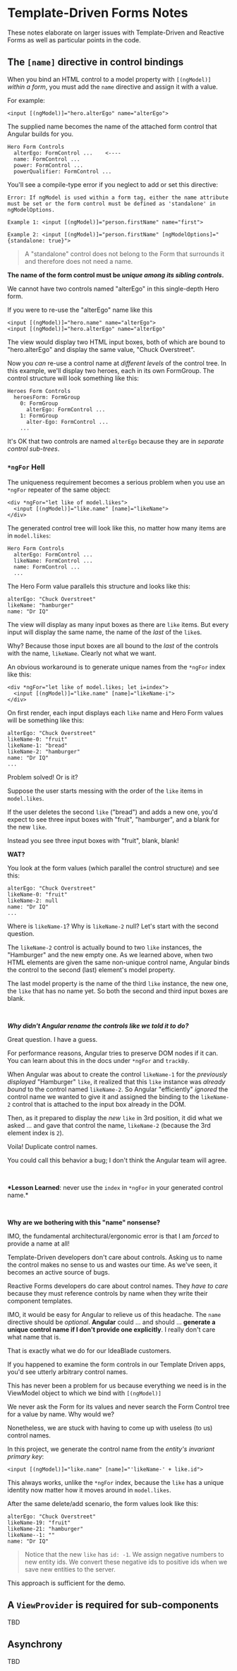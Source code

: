 # Template-Driven Forms Notes

These notes elaborate on larger issues with Template-Driven and Reactive Forms as well as particular points in the code.

## The `[name]` directive in control bindings

When you bind an HTML control to a model property with `[(ngModel)]` _within a form_, you must add the `name` directive and assign it with a value.

For example:

```
<input [(ngModel)]="hero.alterEgo" name="alterEgo">
```

The supplied name becomes the name of the attached form control that Angular builds for you.

```
Hero Form Controls
  alterEgo: FormControl ...    <----
  name: FormControl ...
  power: FormControl ...
  powerQualifier: FormControl ...
```

You'll see a compile-type error if you neglect to add or set this directive:

```
Error: If ngModel is used within a form tag, either the name attribute must be set or the form control must be defined as 'standalone' in ngModelOptions.

Example 1: <input [(ngModel)]="person.firstName" name="first">

Example 2: <input [(ngModel)]="person.firstName" [ngModelOptions]="{standalone: true}">
```

> A "standalone" control does not belong to the Form that surrounds it and therefore does not need a name.

**The name of the form control must be _unique among its sibling controls_.**

We cannot have two controls named "alterEgo" in this single-depth Hero form.

If you were to re-use the "alterEgo" name like this

```
<input [(ngModel)]="hero.name" name="alterEgo">
<input [(ngModel)]="hero.alterEgo" name="alterEgo"
```

The view would display two HTML input boxes, both of which are bound to "hero.alterEgo" and display the same value, "Chuck Overstreet".

Now you _can_ re-use a control name at _different levels_ of the control tree.
In this example, we'll display two heroes, each in its own FormGroup. The control structure will look something like this:

```
Heroes Form Controls
  heroesForm: FormGroup
    0: FormGroup
      alterEgo: FormControl ...
    1: FormGroup
      alter-Ego: FormControl ...
    ...
```

It's OK that two controls are named `alterEgo` because they are in _separate control sub-trees_.

### `*ngFor` Hell

The uniqueness requirement becomes a serious problem when you use an `*ngFor` repeater of the same object:

```
<div *ngFor="let like of model.likes">
  <input [(ngModel)]="like.name" [name]="likeName">
</div>
```

The generated control tree will look like this, no matter how many items are in `model.likes`:

```
Hero Form Controls
  alterEgo: FormControl ...
  likeName: FormControl ...
  name: FormControl ...
  ...
```

The Hero Form value parallels this structure and looks like this:

```
alterEgo: "Chuck Overstreet"
likeName: "hamburger"
name: "Dr IQ"
```

The view will display as many input boxes as there are `like` items.
But every input will display the same name, the name of the _last_ of the `like`s.

Why? Because those input boxes are all bound to the _last_ of the controls with the name, `likeName`. Clearly not what we want.

An obvious workaround is to generate unique names from the `*ngFor` index like this:

```
<div *ngFor="let like of model.likes; let i=index">
  <input [(ngModel)]="like.name" [name]="likeName-i">
</div>
```

On first render, each input displays each `like` name and Hero Form values will be something like this:

```
alterEgo: "Chuck Overstreet"
likeName-0: "fruit"
likeName-1: "bread"
likeName-2: "hamburger"
name: "Dr IQ"
...
```

Problem solved! Or is it?

Suppose the user starts messing with the order of the `like` items in `model.likes`.

If the user deletes the second `like` ("bread") and adds a new one,
you'd expect to see three input boxes with "fruit", "hamburger", and a blank for the new `like`.

Instead you see three input boxes with "fruit", blank, blank!

**WAT?**

You look at the form values (which parallel the control structure) and see this:

```
alterEgo: "Chuck Overstreet"
likeName-0: "fruit"
likeName-2: null
name: "Dr IQ"
...
```

Where is `likeName-1`? Why is `likeName-2` null? Let's start with the second question.

The `likeName-2` control is actually bound to two `like` instances, the "Hamburger" and the new empty one.
As we learned above, when two HTML elements are given the same non-unique control name, Angular binds the control to the second (last) element's model property.

The last model property is the name of the third `like` instance, the new one, the `like` that has no name yet. So both the second and third input boxes are blank.

<br>

**_Why didn't Angular rename the controls like we told it to do?_**

Great question. I have a guess.

For performance reasons, Angular tries to preserve DOM nodes if it can. You can learn about this in the docs under `*ngFor` and `trackBy`.

When Angular was about to create the control `likeName-1` for the _previously displayed_ "Hamburger" `like`, it realized that this `like` instance was _already bound_ to the control named `likeName-2`.
So Angular "efficiently" _ignored_ the control name we wanted to give it and assigned the binding to the `likeName-2` control that is attached to the input box already in the DOM.

Then, as it prepared to display the _new_ `like` in 3rd position, it did what we asked ... and gave that control the name, `likeName-2` (because the 3rd element index is `2`).

Voila! Duplicate control names.

You could call this behavior a bug; I don't think the Angular team will agree.

<br>

**\*Lesson Learned**: never use the `index` in `*ngFor` in your generated control name.\*

<br>

**Why are we bothering with this "name" nonsense?**

IMO, the fundamental architectural/ergonomic error is that I am _forced_ to provide a name at all!

Template-Driven developers don't care about controls. Asking us to name the control makes no sense to us and wastes our time. As we've seen, it becomes an active source of bugs.

Reactive Forms developers do care about control names. They _have to care_ because they must reference controls by name when they write their component templates.

IMO, it would be easy for Angular to relieve us of this headache.
The `name` directive should be _optional_. **Angular** could ... and should ... **generate a unique control name if I don't provide one explicitly**. I really don't care what name that is.

That is exactly what we do for our IdeaBlade customers.

If you happened to examine the form controls in our Template Driven apps, you'd see utterly arbitrary control names.

This has never been a problem for us because everything we need is in the ViewModel object to which we bind with `[(ngModel)]`

We never ask the Form for its values and never search the Form Control tree for a value by name. Why would we?

Nonetheless, we are stuck with having to come up with useless (to us) control names.

In this project, we generate the control name from the _entity's invariant primary key_:

```
<input [(ngModel)]="like.name" [name]="'likeName-' + like.id">
```

This always works, unlike the `*ngFor` index, because the `like` has a unique identity now matter how it moves around in `model.likes`.

After the same delete/add scenario, the form values look like this:

```
alterEgo: "Chuck Overstreet"
likeName-19: "fruit"
likeName-21: "hamburger"
likeName--1: ""
name: "Dr IQ"
```

> Notice that the new `like` has `id: -1`. We assign negative numbers to new entity ids. We convert these negative ids to positive ids when we save new entities to the server.

This approach is sufficient for the demo.

## A `ViewProvider` is required for sub-components

TBD

## Asynchrony

TBD
